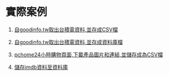 # 實際案例
1. [自goodinfo.tw取出台積電資料,並存成CSV檔](./goodinfo.tw/台積電csv.ipynb)

2.  [自goodinfo.tw取出台積電資料,並存成資料庫檔](./goodinfo.tw/台積電sqlite.ipynb)

3. [pchome24小時購物頁面,下載產品圖片和連結,並儲存成為CSV檔](./pchome24/pchome24csv.ipynb)

4. [儲存imdb資料至資料庫](./imdb/imdb_db.ipynb)